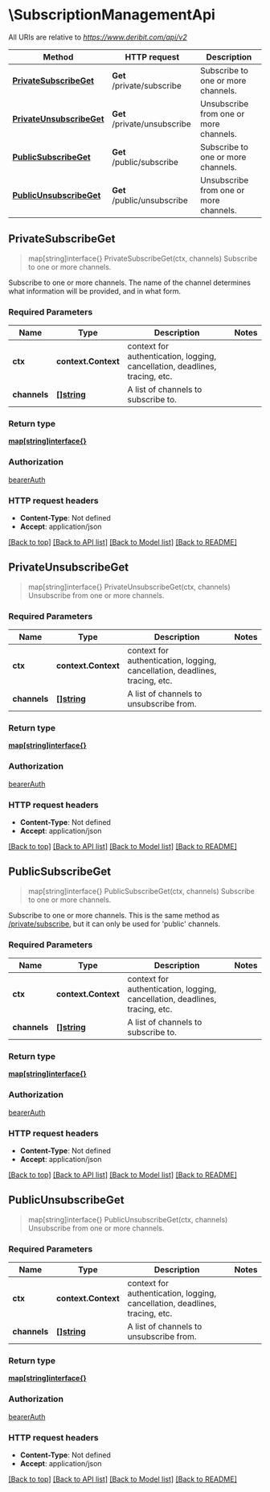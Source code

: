 # \SubscriptionManagementApi

All URIs are relative to *https://www.deribit.com/api/v2*

Method | HTTP request | Description
------------- | ------------- | -------------
[**PrivateSubscribeGet**](SubscriptionManagementApi.md#PrivateSubscribeGet) | **Get** /private/subscribe | Subscribe to one or more channels.
[**PrivateUnsubscribeGet**](SubscriptionManagementApi.md#PrivateUnsubscribeGet) | **Get** /private/unsubscribe | Unsubscribe from one or more channels.
[**PublicSubscribeGet**](SubscriptionManagementApi.md#PublicSubscribeGet) | **Get** /public/subscribe | Subscribe to one or more channels.
[**PublicUnsubscribeGet**](SubscriptionManagementApi.md#PublicUnsubscribeGet) | **Get** /public/unsubscribe | Unsubscribe from one or more channels.



## PrivateSubscribeGet

> map[string]interface{} PrivateSubscribeGet(ctx, channels)
Subscribe to one or more channels.

Subscribe to one or more channels.  The name of the channel determines what information will be provided, and in what form. 

### Required Parameters


Name | Type | Description  | Notes
------------- | ------------- | ------------- | -------------
**ctx** | **context.Context** | context for authentication, logging, cancellation, deadlines, tracing, etc.
**channels** | [**[]string**](string.md)| A list of channels to subscribe to. | 

### Return type

[**map[string]interface{}**](map[string]interface{}.md)

### Authorization

[bearerAuth](../README.md#bearerAuth)

### HTTP request headers

- **Content-Type**: Not defined
- **Accept**: application/json

[[Back to top]](#) [[Back to API list]](../README.md#documentation-for-api-endpoints)
[[Back to Model list]](../README.md#documentation-for-models)
[[Back to README]](../README.md)


## PrivateUnsubscribeGet

> map[string]interface{} PrivateUnsubscribeGet(ctx, channels)
Unsubscribe from one or more channels.

### Required Parameters


Name | Type | Description  | Notes
------------- | ------------- | ------------- | -------------
**ctx** | **context.Context** | context for authentication, logging, cancellation, deadlines, tracing, etc.
**channels** | [**[]string**](string.md)| A list of channels to unsubscribe from. | 

### Return type

[**map[string]interface{}**](map[string]interface{}.md)

### Authorization

[bearerAuth](../README.md#bearerAuth)

### HTTP request headers

- **Content-Type**: Not defined
- **Accept**: application/json

[[Back to top]](#) [[Back to API list]](../README.md#documentation-for-api-endpoints)
[[Back to Model list]](../README.md#documentation-for-models)
[[Back to README]](../README.md)


## PublicSubscribeGet

> map[string]interface{} PublicSubscribeGet(ctx, channels)
Subscribe to one or more channels.

Subscribe to one or more channels.  This is the same method as [/private/subscribe](#private_subscribe), but it can only be used for 'public' channels. 

### Required Parameters


Name | Type | Description  | Notes
------------- | ------------- | ------------- | -------------
**ctx** | **context.Context** | context for authentication, logging, cancellation, deadlines, tracing, etc.
**channels** | [**[]string**](string.md)| A list of channels to subscribe to. | 

### Return type

[**map[string]interface{}**](map[string]interface{}.md)

### Authorization

[bearerAuth](../README.md#bearerAuth)

### HTTP request headers

- **Content-Type**: Not defined
- **Accept**: application/json

[[Back to top]](#) [[Back to API list]](../README.md#documentation-for-api-endpoints)
[[Back to Model list]](../README.md#documentation-for-models)
[[Back to README]](../README.md)


## PublicUnsubscribeGet

> map[string]interface{} PublicUnsubscribeGet(ctx, channels)
Unsubscribe from one or more channels.

### Required Parameters


Name | Type | Description  | Notes
------------- | ------------- | ------------- | -------------
**ctx** | **context.Context** | context for authentication, logging, cancellation, deadlines, tracing, etc.
**channels** | [**[]string**](string.md)| A list of channels to unsubscribe from. | 

### Return type

[**map[string]interface{}**](map[string]interface{}.md)

### Authorization

[bearerAuth](../README.md#bearerAuth)

### HTTP request headers

- **Content-Type**: Not defined
- **Accept**: application/json

[[Back to top]](#) [[Back to API list]](../README.md#documentation-for-api-endpoints)
[[Back to Model list]](../README.md#documentation-for-models)
[[Back to README]](../README.md)

